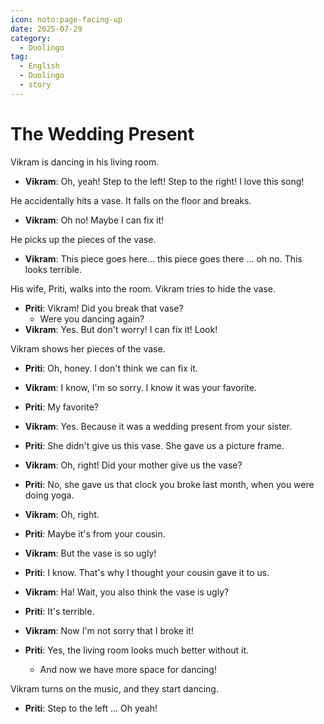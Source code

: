 ```yaml
---
icon: noto:page-facing-up
date: 2025-07-29
category:
  - Duolingo
tag:
  - English
  - Duolingo
  - story
---
```


# The Wedding Present

Vikram is dancing in his living room.

- **Vikram**: Oh, yeah! Step to the left! Step to the right! I love this song!

He accidentally hits a vase. It falls on the floor and breaks.

- **Vikram**: Oh no! Maybe I can fix it!

He picks up the pieces of the vase.

- **Vikram**: This piece goes here... this piece goes there ... oh no. This looks terrible.

His wife, Priti, walks into the room. Vikram tries to hide the vase.

- **Priti**: Vikram! Did you break that vase?
  - Were you dancing again?
- **Vikram**: Yes. But don't worry! I can fix it! Look!

Vikram shows her pieces of the vase.

- **Priti**: Oh, honey. I don't think we can fix it.
- **Vikram**: I know, I'm so sorry. I know it was your favorite.
- **Priti**: My favorite?
- **Vikram**: Yes. Because it was a wedding present from your sister.
- **Priti**: She didn't give us this vase. She gave us a picture frame.
- **Vikram**: Oh, right! Did your mother give us the vase?
- **Priti**: No, she gave us that clock you broke last month, when you were doing yoga.
- **Vikram**: Oh, right.
- **Priti**: Maybe it's from your cousin.
- **Vikram**: But the vase is so ugly!
- **Priti**: I know. That's why I thought your cousin gave it to us.

- **Vikram**: Ha! Wait, you also think the vase is ugly?
- **Priti**: It's terrible.
- **Vikram**: Now I'm not sorry that I broke it!
- **Priti**: Yes, the living room looks much better without it.
  - And now we have more space for dancing!

Vikram turns on the music, and they start dancing.

- **Priti**: Step to the left ... Oh yeah!
